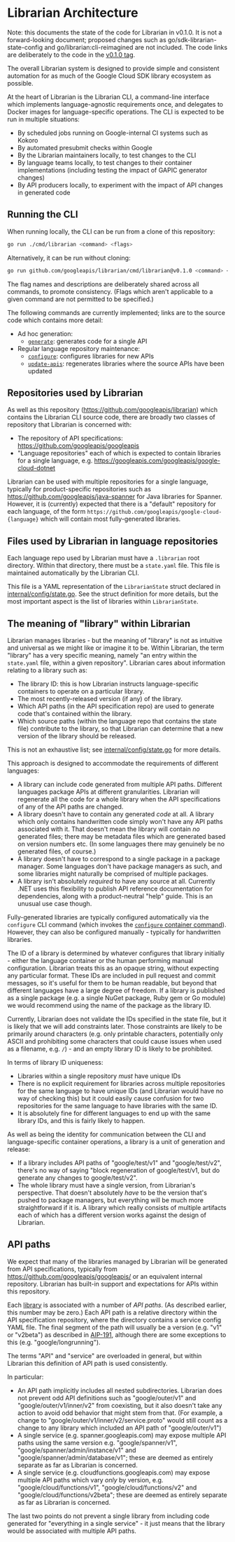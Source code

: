 # Librarian Architecture

Note: this documents the state of the code for Librarian in v0.1.0. It is
not a forward-looking document; proposed changes such as
go/sdk-librarian-state-config and go/librarian:cli-reimagined are not included.
The code links are deliberately to the code in the
[v0.1.0 tag](https://github.com/googleapis/librarian/tree/v0.1.0).

The overall Librarian system is designed to provide simple and consistent
automation for as much of the Google Cloud SDK library ecosystem as possible.

At the heart of Librarian is the Librarian CLI, a command-line interface which
implements language-agnostic requirements once, and delegates to Docker images
for language-specific operations. The CLI is expected to be run in multiple
situations:

- By scheduled jobs running on Google-internal CI systems such as Kokoro
- By automated presubmit checks within Google
- By the Librarian maintainers locally, to test changes to the CLI
- By language teams locally, to test changes to their container
  implementations (including testing the impact of GAPIC generator changes)
- By API producers locally, to experiment with the impact of API changes in
  generated code

## Running the CLI

When running locally, the CLI can be run from a clone of this repository:

```sh
go run ./cmd/librarian <command> <flags>
```

Alternatively, it can be run without cloning:

```sh
go run github.com/googleapis/librarian/cmd/librarian@v0.1.0 <command> <flags>
```

The flag names and descriptions are deliberately shared across all commands, to promote consistency.
(Flags which aren't applicable to a given command are not permitted to be specified.)

The following commands are currently implemented; links are to the source code which
contains more detail:

- Ad hoc generation:
  - [`generate`](https://github.com/googleapis/librarian/blob/v0.1.0/internal/librarian/generate.go):
    generates code for a single API
- Regular language repository maintenance:
  - [`configure`](https://github.com/googleapis/librarian/blob/v0.1.0/internal/librarian/configure.go):
    configures libraries for new APIs
  - [`update-apis`](https://github.com/googleapis/librarian/blob/v0.1.0/internal/librarian/updateapis.go):
    regenerates libraries where the source APIs have been updated

## Repositories used by Librarian

As well as this repository (https://github.com/googleapis/librarian) which contains the Librarian CLI
source code, there are broadly two classes of repository that Librarian is concerned with:

- The repository of API specifications: https://github.com/googleapis/googleapis
- "Language repositories" each of which is expected to contain libraries for a single language, e.g.
  https://googleapis.com/googleapis/google-cloud-dotnet

Librarian can be used with multiple repositories for a single language,
typically for product-specific repositories such as
https://github.com/googleapis/java-spanner for Java libraries for Spanner.
However, it is (currently) expected that there is a "default" repository for each language, of the form
`https://github.com/googleapis/google-cloud-{language}` which will contain most fully-generated
libraries.

## Files used by Librarian in language repositories

Each language repo used by Librarian must have a `.librarian` root directory.
Within that directory, there must be a `state.yaml` file. This file is maintained
automatically by the Librarian CLI.

This file is a YAML representation of the `LibrarianState` struct
declared in [internal/config/state.go](https://github.com/googleapis/librarian/blob/main/internal/config/state.go).
See the struct definition for more details, but the most important aspect is the list of libraries within
`LibrarianState`.

## The meaning of "library" within Librarian

Librarian manages libraries - but the meaning of "library" is not as intuitive and universal
as we might like or imagine it to be. Within Librarian, the term "library" has a very specific
meaning, namely "an entry within the `state.yaml` file, within a given repository".
Librarian cares about information relating to a library such as:

- The library ID: this is how Librarian instructs language-specific containers to operate
  on a particular library.
- The most recently-released version (if any) of the library.
- Which API paths (in the API specification repo) are used to generate code that's contained
  within the library.
- Which source paths (within the language repo that contains the state file) contribute to
  the library, so that Librarian can determine that a new version of the library should be released.

This is not an exhaustive list; see
[internal/config/state.go](https://github.com/googleapis/librarian/blob/main/internal/config/state.go) for more details.

This approach is designed to accommodate the requirements of different languages:

- A library can include code generated from multiple API paths. Different languages package APIs at
  different granularities. Librarian will regenerate all the code for a whole library when the API
  specifications of any of the API paths are changed.
- A library doesn't have to contain any generated *code* at all. A library which only contains handwritten
  code simply won't have any API paths associated with it. That doesn't mean the library will contain
  *no* generated files; there may be metadata files which are generated based on version numbers etc.
  (In some languages there may genuinely be no generated files, of course.)
- A library doesn't have to correspond to a single package in a package manager. Some languages
  don't have package managers as such, and some libraries might naturally be comprised of multiple
  packages.
- A library isn't absolutely *required* to have any source at all. Currently .NET uses this flexibility
  to publish API reference documentation for dependencies, along with a product-neutral "help" guide.
  This is an unusual use case though.

Fully-generated libraries are typically configured automatically via the `configure` CLI command
(which invokes the [`configure` container command](container-contract.md#configure)).
However, they can also be configured manually - typically for handwritten libraries.

The ID of a library is determined by whatever configures that library initially - either the
language container or the human performing manual configuration. Librarian treats this as an opaque
string, without expecting any particular format. These IDs are included in pull request and commit
messages, so it's useful for them to be human readable, but beyond that different languages have a large
degree of freedom. If a library is published as a single package (e.g. a single NuGet package, Ruby gem or
Go module) we would recommend using the name of the package as the library ID.

Currently, Librarian does not validate the IDs specified in the state file, but it is likely that
we will add constraints later. Those constraints are likely to be primarily around characters (e.g.
only printable characters, potentially only ASCII and prohibiting some characters that could cause
issues when used as a filename, e.g. `/`) - and an empty library ID is likely to be prohibited.

In terms of library ID uniqueness:

- Libraries within a single repository *must* have unique IDs
- There is no explicit requirement for libraries across multiple repositories for the same language
  to have unique IDs (and Librarian would have no way of checking this) but it could easily cause confusion
  for two repositories for the same language to have libraries with the same ID.
- It is absolutely fine for different languages to end up with the same library IDs, and this is fairly likely
  to happen.

As well as being the identity for communication between the CLI and language-specific container operations,
a library is a unit of generation and release:

- If a library includes API paths of "google/test/v1" and "google/test/v2", there's no way of saying "block
  regeneration of google/test/v1, but do generate any changes to google/test/v2".
- The whole library must have a single version, from Librarian's perspective. That doesn't absolutely
  *have* to be the version that's pushed to package managers, but everything will be much more straightforward
  if it is. A library which really consists of multiple artifacts each of which has a different version works
  against the design of Librarian.

## API paths

We expect that many of the libraries managed by Librarian will be generated from API specifications, typically
from https://github.com/googleapis/googleapis/ or an equivalent internal repository. Librarian has built-in
support and expectations for APIs within this repository.

Each [library](#the-meaning-of-library-within-librarian) is associated with a number of *API paths*. (As described
earlier, this number may be zero.) Each API path is a relative directory within the API specification repository,
where the directory contains a service config YAML file. The final segment of the path will usually be a
version (e.g. "v1" or "v2beta") as described in [AIP-191](https://google.aip.dev/191), although there are
some exceptions to this (e.g. "google/longrunning").

The terms "API" and "service" are overloaded in general, but within Librarian this definition of API path is used
consistently.

In particular:

- An API path implicitly includes all nested subdirectories. Librarian does not prevent odd API
  definitions such as "google/outer/v1" and "google/outer/v1/inner/v2" from coexisting, but it
  also doesn't take any action to avoid odd behavior that might stem from that. (For example,
  a change to "google/outer/v1/inner/v2/service.proto" would still count as a change to any
  library which included an API path of "google/outer/v1")
- A single service (e.g. spanner.googleapis.com) may expose multiple API paths using the same
  version e.g. "google/spanner/v1", "google/spanner/admin/instance/v1" and
  "google/spanner/admin/database/v1"; these are deemed as entirely separate as far as Librarian
  is concerned.
- A single service (e.g. cloudfunctions.googleapis.com) may expose multiple API paths which vary
  *only* by version, e.g. "google/cloud/functions/v1", "google/cloud/functions/v2" and
  "google/cloud/functions/v2beta"; these are deemed as entirely separate as far as Librarian
  is concerned.

The last two points do not prevent a single library from including code generated for
"everything in a single service" - it just means that the library would be associated with multiple API paths.
